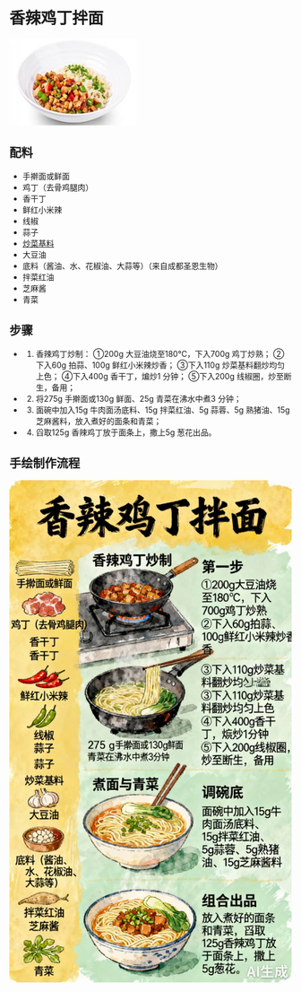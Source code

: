 # 香辣鸡丁拌面

![香辣鸡丁拌面](../images/香辣鸡丁拌面.png)


## 配料

- 手擀面或鲜面
- 鸡丁（去骨鸡腿肉）
- 香干丁
- 鲜红小米辣
- 线椒
- 蒜子
- [炒菜基料](/配料/炒菜基料.md)
- 大豆油
- 底料（酱油、水、花椒油、大蒜等）（来自成都圣恩生物）
- 拌菜红油
- 芝麻酱
- 青菜

## 步骤

- 1. 香辣鸡丁炒制：
	①200g 大豆油烧至180℃，下入700g 鸡丁炒熟；
	②下入60g 拍蒜、100g 鲜红小米辣炒香；
	③下入110g 炒菜基料翻炒均匀上色；
	④下入400g 香干丁，煸炒1 分钟；
	⑤下入200g 线椒圈，炒至断生，备用；
- 2. 将275g 手擀面或130g 鲜面、25g 青菜在沸水中煮3 分钟；
- 3. 面碗中加入15g 牛肉面汤底料、15g 拌菜红油、5g 蒜蓉、5g 熟猪油、15g 芝麻酱料，放入煮好的面条和青菜；
- 4. 舀取125g 香辣鸡丁放于面条上，撒上5g 葱花出品。


## 手绘制作流程

![手绘制作流程](../images/主食/香辣鸡丁拌面.jpg)
